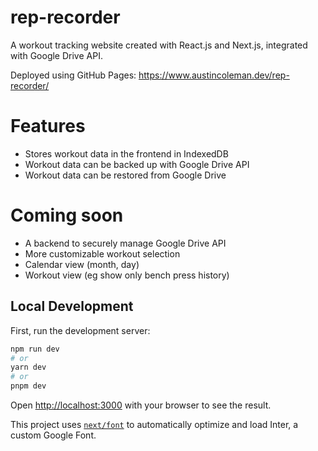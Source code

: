 # rep-recorder

A workout tracking website created with React.js and Next.js, integrated with Google Drive API.

Deployed using GitHub Pages: https://www.austincoleman.dev/rep-recorder/

# Features

- Stores workout data in the frontend in IndexedDB
- Workout data can be backed up with Google Drive API
- Workout data can be restored from Google Drive

# Coming soon

- A backend to securely manage Google Drive API
- More customizable workout selection
- Calendar view (month, day)
- Workout view (eg show only bench press history)

## Local Development

First, run the development server:

```bash
npm run dev
# or
yarn dev
# or
pnpm dev
```

Open [http://localhost:3000](http://localhost:3000) with your browser to see the result.

This project uses [`next/font`](https://nextjs.org/docs/basic-features/font-optimization) to automatically optimize and load Inter, a custom Google Font.
